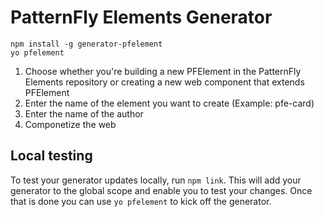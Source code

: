 # PatternFly Elements Generator

```
npm install -g generator-pfelement
yo pfelement
```

1.  Choose whether you're building a new PFElement in the PatternFly Elements repository or creating a new web component that extends PFElement
2.  Enter the name of the element you want to create (Example: pfe-card)
3.  Enter the name of the author
4.  Componetize the web

## Local testing

To test your generator updates locally, run `npm link`.  This will add your generator to the global scope and enable you to test your changes.  Once that is done you can use `yo pfelement` to kick off the generator.

